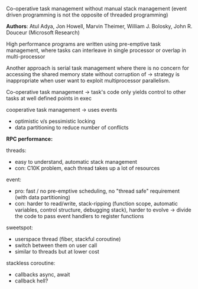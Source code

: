 Co-operative task management without manual stack management
(event driven programming is not the opposite of threaded programming)


**Authors**: Atul Adya, Jon Howell, Marvin Theimer, William J. Bolosky, John R. Douceur (Microsoft Research)


High performance programs are written using pre-emptive task management, where tasks can interleave in single processor or overlap in multi-processor

Another approach is serial task management where there is no concern for accessing the shared memory state without corruption of  -> strategy is inappropriate when user want to exploit multiprocessor parallelism.

Co-operative task management -> task's code only yields control to other tasks at well defined points in exec

cooperative task management -> uses events


- optimistic v/s pessimistic locking
- data partitioning to reduce number of conflicts

**RPC performance:**

threads:
- easy to understand, automatic stack management
- con: C10K problem, each thread takes up a lot of resources


event:
- pro: fast / no pre-emptive scheduling, no "thread safe" requirement (with data partitioning)
- con: harder to read/write, stack-ripping (function scope, automatic variables, control structure, debugging stack), harder to evolve -> divide the code to pass event handlers to register functions


sweetspot:
- userspace thread (fiber, stackful coroutine)
- switch between them on user call
- similar to threads but at lower cost


stackless coroutine:
- callbacks async, await
- callback hell?



